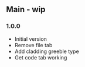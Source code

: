 ## Main - wip

### 1.0.0

* Initial version
* Remove file tab
* Add cladding greeble type
* Get code tab working